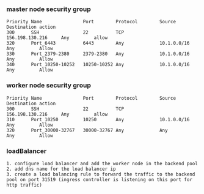 ### master node security group
    Priority Name               Port        Protocol        Source              Destination action
    300      SSH                22          TCP             156.198.130.216     Any         allow
    320      Port_6443          6443        Any             10.1.0.0/16         Any         Allow
    330      Port_2379-2380     2379-2380   Any             10.1.0.0/16         Any         Allow
    340      Port_10250-10252   10250-10252 Any             10.1.0.0/16         Any         Allow

### worker node security group
    Priority Name               Port        Protocol        Source              Destination action
    300      SSH                22          TCP             156.198.130.216     Any         allow
    310      Port_10250         10250       Any             10.1.0.0/16         Any         Allow
    320      Port_30000-32767   30000-32767 Any             Any                 Any         Allow

### loadBalancer
    1. configure load balancer and add the worker node in the backend pool
    2. add dns name for the load balancer ip
    3. create a load balancing rule to forward the traffic to the backend pool on port 31519 (ingress controller is listening on this port for http traffic)
